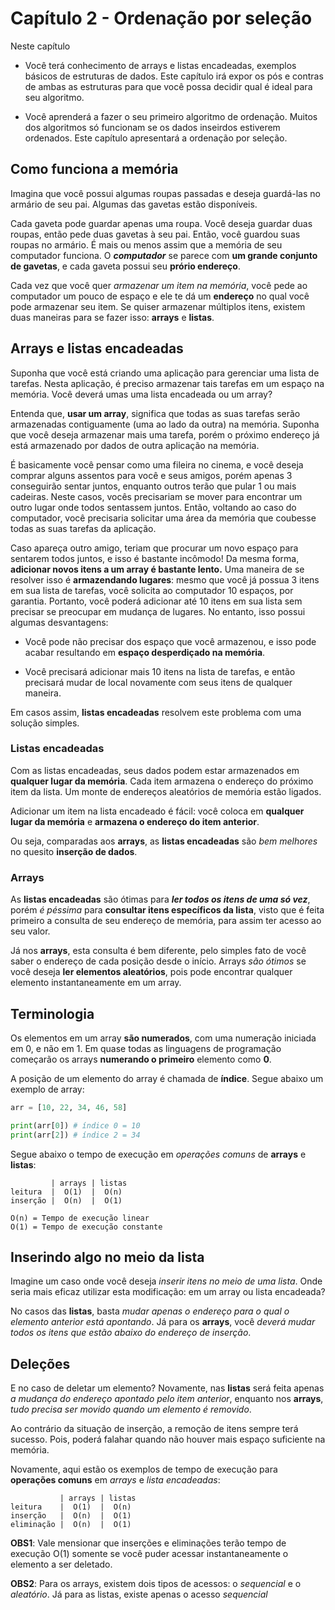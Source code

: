 # Capítulo 2 - Ordenação por seleção

Neste capítulo
- Você terá conhecimento de arrays e listas encadeadas, exemplos básicos de estruturas de dados. Este capítulo irá expor os pós e contras de ambas as estruturas para que você possa decidir qual é ideal para seu algoritmo.

- Você aprenderá a fazer o seu primeiro algoritmo de ordenação. Muitos dos algoritmos só funcionam se os dados inseirdos estiverem ordenados. Este capítulo apresentará a ordenação por seleção.

## Como funciona a memória
Imagina que você possui algumas roupas passadas e deseja guardá-las no armário de seu pai. Algumas das gavetas estão disponíveis.

Cada gaveta pode guardar apenas uma roupa. Você deseja guardar duas roupas, então pede duas gavetas à seu pai. Então, você guardou suas roupas no armário. É mais ou menos assim que a memória de seu computador funciona. O ***computador*** se parece com **um grande conjunto de gavetas**, e cada gaveta possui seu **prório endereço**.

Cada vez que você quer *armazenar um item na memória*, você pede ao computador um pouco de espaço e ele te dá um **endereço** no qual você pode armazenar seu item. Se quiser armazenar múltiplos itens, existem duas maneiras para se fazer isso: **arrays** e **listas**. 

## Arrays e listas encadeadas
Suponha que você está criando uma aplicação para gerenciar uma lista de tarefas. Nesta aplicação, é preciso armazenar tais tarefas em um espaço na memória. Você deverá umas uma lista encadeada ou um array?

Entenda que, **usar um array**, significa que todas as suas tarefas serão armazenadas contiguamente (uma ao lado da outra) na memória. Suponha que você deseja armazenar mais uma tarefa, porém o próximo endereço já está armazenado por dados de outra aplicação na memória. 

É basicamente você pensar como uma fileira no cinema, e você deseja comprar alguns assentos para você e seus amigos, porém apenas 3 conseguirão sentar juntos, enquanto outros terão que pular 1 ou mais cadeiras. Neste casos, vocês precisariam se mover para encontrar um outro lugar onde todos sentassem juntos. Então, voltando ao caso do computador, você precisaria solicitar uma área da memória que coubesse todas as suas tarefas da aplicação. 

Caso apareça outro amigo, teriam que procurar um novo espaço para sentarem todos juntos, e isso é bastante incômodo! Da mesma forma, **adicionar novos itens a um array é bastante lento.** Uma maneira de se resolver isso é **armazendando lugares**: mesmo que você já possua 3 itens em sua lista de tarefas, você solicita ao computador 10 espaços, por garantia. Portanto, você poderá adicionar até 10 itens em sua lista sem precisar se preocupar em mudança de lugares. No entanto, isso possui algumas desvantagens:
- Você pode não precisar dos espaço que você armazenou, e isso pode acabar resultando em **espaço desperdiçado na memória**.

- Você precisará adicionar mais 10 itens na lista de tarefas, e então precisará mudar de local novamente com seus itens de qualquer maneira.

Em casos assim, **listas encadeadas** resolvem este problema com uma solução simples.

### Listas encadeadas

Com as listas encadeadas, seus dados podem estar armazenados em **qualquer lugar da memória**. Cada item armazena o endereço do próximo item da lista. Um monte de endereços aleatórios de memória estão ligados.

Adicionar um item na lista encadeado é fácil: você coloca em **qualquer lugar da memória** e **armazena o endereço do item anterior**. 

Ou seja, comparadas aos **arrays**, as **listas encadeadas** são *bem melhores* no quesito **inserção de dados**.

### Arrays

As **listas encadeadas** são ótimas para ***ler todos os itens de uma só vez***, porém *é péssima* para **consultar itens específicos da lista**, visto que é feita primeiro a consulta de seu endereço de memória, para assim ter acesso ao seu valor.

Já nos **arrays**, esta consulta é bem diferente, pelo simples fato de você saber o endereço de cada posição desde o início. Arrays *são ótimos* se você deseja **ler elementos aleatórios**, pois pode encontrar qualquer elemento instantaneamente em um array. 

## Terminologia

Os elementos em um array **são numerados**, com uma numeração iniciada em 0, e não em 1. Em quase todas as linguagens de programação começarão os arrays **numerando o primeiro** elemento como **0**.

A posição de um elemento do array é chamada de **índice**. Segue abaixo um exemplo de array:
```py
arr = [10, 22, 34, 46, 58]

print(arr[0]) # índice 0 = 10
print(arr[2]) # índice 2 = 34
```

Segue abaixo o tempo de execução em *operações comuns* de **arrays** e **listas**:

```
         | arrays | listas
leitura  |  O(1)  |  O(n)
inserção |  O(n)  |  O(1)

O(n) = Tempo de execução linear
O(1) = Tempo de execução constante
```

## Inserindo algo no meio da lista

Imagine um caso onde você deseja *inserir itens no meio de uma lista*. Onde seria mais eficaz utilizar esta modificação: em um array ou lista encadeada?

No casos das **listas**, basta *mudar apenas o endereço para o qual o elemento anterior está apontando*. Já para os **arrays**, você *deverá mudar todos os itens que estão abaixo do endereço de inserção*.

## Deleções

E no caso de deletar um elemento? Novamente, nas **listas** será feita apenas *a mudança do endereço apontado pelo item anterior*, enquanto nos **arrays**, *tudo precisa ser movido quando um elemento é removido*.

Ao contrário da situação de inserção, a remoção de itens sempre terá sucesso. Pois, poderá falahar quando não houver mais espaço suficiente na memória.

Novamente, aqui estão os exemplos de tempo de execução para **operações comuns** em *arrays* e *lista encadeadas*:

```
           | arrays | listas
leitura    |  O(1)  |  O(n)
inserção   |  O(n)  |  O(1)
eliminação |  O(n)  |  O(1)
```

**OBS1**: Vale mensionar que inserções e eliminações terão tempo de execução O(1) somente se você puder acessar instantaneamente o elemento a ser deletado.

**OBS2**: Para os arrays, existem dois tipos de acessos: o *sequencial* e o *aleatório*. Já para as listas, existe apenas o acesso *sequencial*